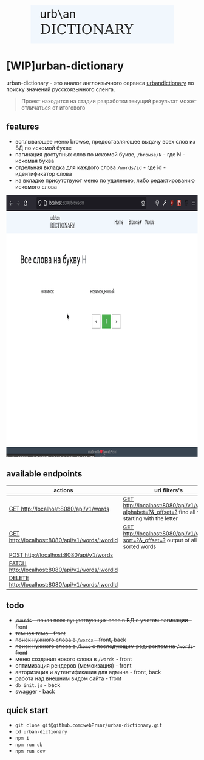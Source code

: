 <p align="center">
  <img width="377" height="100" src="/__assets/logo.png">
</p>

# [WIP]urban-dictionary

urban-dictionary - это аналог англоязычного сервиса [urbandictionary](https://www.urbandictionary.com/) по поиску значений русскоязычного сленга.

> Проект находится на стадии разработки текущий результат может отличаться от итогового

## features

- всплывающее меню browse, предоставляющее выдачу всех слов из БД по искомой букве
- пагинация доступных слов по искомой букве, `/browse/N` - где N - искомая буква
- отдельная вкладка для каждого слова `/words/id` - где id - идентификатор слова
- на вкладке присутствуют меню по удалению, либо редактированию искомого слова

<p align="center">
  <img width="951" height="688" src="/__assets/peek.gif">
</p>

## available endpoints

| actions                                                                                                                      | uri filters's                                                                                                                                                   |
| ---------------------------------------------------------------------------------------------------------------------------- | --------------------------------------------------------------------------------------------------------------------------------------------------------------- |
| [GET http://localhost:8080/api/v1/words](http://localhost:8080/api/v1/words)                                                 | [GET http://localhost:8080/api/v1/words?alphabet=?&\_offset=?](http://localhost:8080/api/v1/words?alphabet=Д&_offset=0) find all words starting with the letter |
| [GET http://localhost:8080/api/v1/words/:wordId](http://localhost:8080/api/v1/words/0278ce0d-c06e-429a-9fba-d22f4b315e96)    | [GET http://localhost:8080/api/v1/words?sort=?&\_offset=?](http://localhost:8080/api/v1/words?alphabet=Д&_offset=0) output of all sorted words                  |
| [POST http://localhost:8080/api/v1/words](http://localhost:8080/api/v1/words)                                                |
| [PATCH http://localhost:8080/api/v1/words/:wordId](http://localhost:8080/api/v1/words/0278ce0d-c06e-429a-9fba-d22f4b315e96)  |
| [DELETE http://localhost:8080/api/v1/words/:wordId](http://localhost:8080/api/v1/words/0278ce0d-c06e-429a-9fba-d22f4b315e96) |

## todo

- ~~`/words` - показ всех существующих слов в БД с учетом пагинации -front~~
- ~~темная тема - front~~
- ~~поиск нужного слова в `/words` - front, back~~
- ~~поиск нужного слова в `/home` с последующим редиректом на `/words`- front~~
- меню создания нового слова в `/words` - front
- оптимизация рендеров (мемоизация) - front
- авторизация и аутентификация для админа - front, back
- работа над внешним видом сайта - front
- `db_init.js` - back
- swagger - back

## quick start

- `git clone git@github.com:webPrsnr/urban-dictionary.git`
- `cd urban-dictionary`
- `npm i`
- `npm run db`
- `npm run dev`
